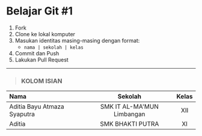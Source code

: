 # Belajar Git #1

1. Fork
2. Clone ke lokal komputer
3. Masukan identitas masing-masing dengan format:
    * `nama | sekolah | kelas`
4. Commit dan Push
5. Lakukan Pull Request
---
> ### KOLOM ISIAN

 Nama                        | Sekolah                    | Kelas
 :-------------------------- | :------------------------: | :----------:
 Aditia Bayu Atmaza Syaputra | SMK IT AL-MA'MUN Limbangan | XII
 Aditia | SMK BHAKTI PUTRA | XI 